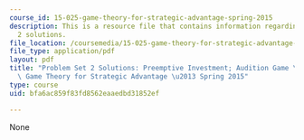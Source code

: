 ```yaml
---
course_id: 15-025-game-theory-for-strategic-advantage-spring-2015
description: This is a resource file that contains information regarding problem set
  2 solutions.
file_location: /coursemedia/15-025-game-theory-for-strategic-advantage-spring-2015/bfa6ac859f83fd8562eaaedbd31852ef_MIT15_025S15_Problem2Sol.pdf
file_type: application/pdf
layout: pdf
title: "Problem Set 2 Solutions: Preemptive Investment; Audition Game \u2013 15.025\
  \ Game Theory for Strategic Advantage \u2013 Spring 2015"
type: course
uid: bfa6ac859f83fd8562eaaedbd31852ef

---
```

None